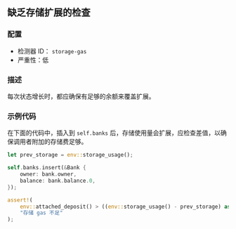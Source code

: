 ## 缺乏存储扩展的检查

### 配置

* 检测器 ID： `storage-gas`
* 严重性：低

### 描述

每次状态增长时，都应确保有足够的余额来覆盖扩展。

### 示例代码

在下面的代码中，插入到 `self.banks` 后，存储使用量会扩展，应检查差值，以确保调用者附加的存储费足够。

```rust
let prev_storage = env::storage_usage();

self.banks.insert(&Bank {
    owner: bank.owner,
    balance: bank.balance.0,
});

assert!(
    env::attached_deposit() > ((env::storage_usage() - prev_storage) as u128 * env::storage_byte_cost()),
    "存储 gas 不足"
);